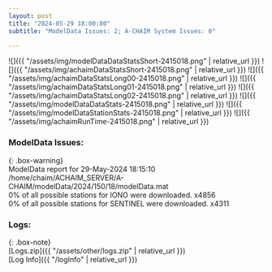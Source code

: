 ```yaml
---
layout: post
title: "2024-05-29 18:00:00"
subtitle: "ModelData Issues: 2; A-CHAIM System Issues: 0"

---
```


![]({{ "/assets/img/modelDataDataStatsShort-2415018.png" | relative_url }})
![]({{ "/assets/img/achaimDataStatsShort-2415018.png" | relative_url }})
![]({{ "/assets/img/achaimDataStatsLong00-2415018.png" | relative_url }})
![]({{ "/assets/img/achaimDataStatsLong01-2415018.png" | relative_url }})
![]({{ "/assets/img/achaimDataStatsLong02-2415018.png" | relative_url }})
![]({{ "/assets/img/modelDataDataStats-2415018.png" | relative_url }})
![]({{ "/assets/img/modelDataStationStats-2415018.png" | relative_url }})
![]({{ "/assets/img/achaimRunTime-2415018.png" | relative_url }})


### ModelData Issues:  
  
{: .box-warning}  
 ModelData report for 29-May-2024 18:15:10   
 /home/chaim/ACHAIM_SERVER/A-CHAIM/modelData/2024/150/18/modelData.mat   
 0% of all possible stations for IONO were downloaded. x4856   
 0% of all possible stations for SENTINEL were downloaded. x4311   
  


### Logs:  
  
{: .box-note}  
[Logs.zip]({{ "/assets/other/logs.zip" | relative_url }})  
[Log Info]({{ "/logInfo" | relative_url }})  
